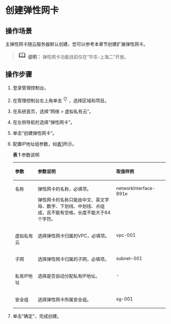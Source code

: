 # 创建弹性网卡<a name="vpc_nic_0002"></a>

## 操作场景<a name="section66699152161428"></a>

主弹性网卡随云服务器默认创建，您可以参考本章节创建扩展弹性网卡。

>![](public_sys-resources/icon-note.gif) **说明：** 
>弹性网卡功能目前仅在“华东-上海二”开放。

## 操作步骤<a name="section16419124611591"></a>

1.  登录管理控制台。
2.  在管理控制台左上角单击![](figures/icon-region.png)，选择区域和项目。
3.  在系统首页，选择“网络 \> 虚拟私有云”。
4.  在左侧导航栏选择“弹性网卡”。
5.  单击“创建弹性网卡”。
6.  配置IP地址组参数，如[表1](#table145313414319)所示。

    **表 1**  参数说明

    <a name="table145313414319"></a>
    <table><thead align="left"><tr id="row05304110314"><th class="cellrowborder" valign="top" width="14.85%" id="mcps1.2.4.1.1"><p id="p5530411336"><a name="p5530411336"></a><a name="p5530411336"></a>参数</p>
    </th>
    <th class="cellrowborder" valign="top" width="51.32%" id="mcps1.2.4.1.2"><p id="p35314117314"><a name="p35314117314"></a><a name="p35314117314"></a>参数说明</p>
    </th>
    <th class="cellrowborder" valign="top" width="33.83%" id="mcps1.2.4.1.3"><p id="p75313411731"><a name="p75313411731"></a><a name="p75313411731"></a>取值样例</p>
    </th>
    </tr>
    </thead>
    <tbody><tr id="row2053541033"><td class="cellrowborder" valign="top" width="14.85%" headers="mcps1.2.4.1.1 "><p id="p155314118320"><a name="p155314118320"></a><a name="p155314118320"></a>名称</p>
    </td>
    <td class="cellrowborder" valign="top" width="51.32%" headers="mcps1.2.4.1.2 "><p id="p105334113312"><a name="p105334113312"></a><a name="p105334113312"></a>弹性网卡的名称，必填项。</p>
    <p id="p453441837"><a name="p453441837"></a><a name="p453441837"></a>弹性网卡的名称只能由中文、英文字母、数字、下划线、中划线、点组成，且不能有空格，长度不能大于64个字符。</p>
    </td>
    <td class="cellrowborder" valign="top" width="33.83%" headers="mcps1.2.4.1.3 "><p id="p15864165863115"><a name="p15864165863115"></a><a name="p15864165863115"></a>networkInterface-891e</p>
    </td>
    </tr>
    <tr id="row189916579720"><td class="cellrowborder" valign="top" width="14.85%" headers="mcps1.2.4.1.1 "><p id="p1010018579710"><a name="p1010018579710"></a><a name="p1010018579710"></a>虚拟私有云</p>
    </td>
    <td class="cellrowborder" valign="top" width="51.32%" headers="mcps1.2.4.1.2 "><p id="p1652131917319"><a name="p1652131917319"></a><a name="p1652131917319"></a>选择弹性网卡归属的VPC，必填项。</p>
    </td>
    <td class="cellrowborder" valign="top" width="33.83%" headers="mcps1.2.4.1.3 "><p id="p166521019737"><a name="p166521019737"></a><a name="p166521019737"></a>vpc-001</p>
    </td>
    </tr>
    <tr id="row1753541637"><td class="cellrowborder" valign="top" width="14.85%" headers="mcps1.2.4.1.1 "><p id="p16535411332"><a name="p16535411332"></a><a name="p16535411332"></a>子网</p>
    </td>
    <td class="cellrowborder" valign="top" width="51.32%" headers="mcps1.2.4.1.2 "><p id="p19806202864116"><a name="p19806202864116"></a><a name="p19806202864116"></a>选择弹性网卡归属的子网，必填项。</p>
    </td>
    <td class="cellrowborder" valign="top" width="33.83%" headers="mcps1.2.4.1.3 "><p id="p13602102124210"><a name="p13602102124210"></a><a name="p13602102124210"></a>subnet-001</p>
    </td>
    </tr>
    <tr id="row548201618336"><td class="cellrowborder" valign="top" width="14.85%" headers="mcps1.2.4.1.1 "><p id="p1483116153313"><a name="p1483116153313"></a><a name="p1483116153313"></a>私有IP地址</p>
    </td>
    <td class="cellrowborder" valign="top" width="51.32%" headers="mcps1.2.4.1.2 "><p id="p2483116193318"><a name="p2483116193318"></a><a name="p2483116193318"></a>选择是否自动分配私有IP地址。</p>
    </td>
    <td class="cellrowborder" valign="top" width="33.83%" headers="mcps1.2.4.1.3 "><p id="p24834163331"><a name="p24834163331"></a><a name="p24834163331"></a>-</p>
    </td>
    </tr>
    <tr id="row214715191339"><td class="cellrowborder" valign="top" width="14.85%" headers="mcps1.2.4.1.1 "><p id="p17553183511332"><a name="p17553183511332"></a><a name="p17553183511332"></a>安全组</p>
    </td>
    <td class="cellrowborder" valign="top" width="51.32%" headers="mcps1.2.4.1.2 "><p id="p10147119133312"><a name="p10147119133312"></a><a name="p10147119133312"></a>选择弹性网卡所属安全组。</p>
    </td>
    <td class="cellrowborder" valign="top" width="33.83%" headers="mcps1.2.4.1.3 "><p id="p14147219123311"><a name="p14147219123311"></a><a name="p14147219123311"></a>sg-001</p>
    </td>
    </tr>
    </tbody>
    </table>

7.  单击“确定”，完成创建。

